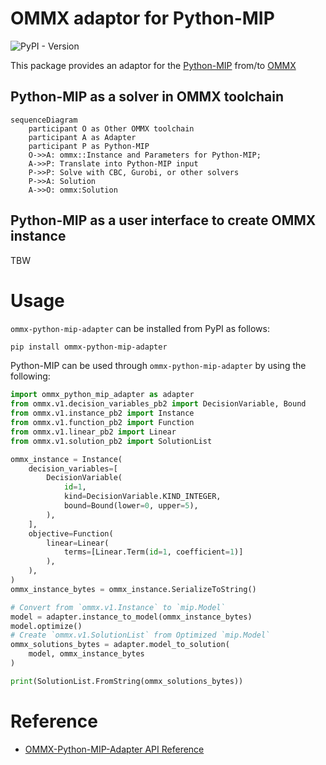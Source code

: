 OMMX adaptor for Python-MIP
============================
![PyPI - Version](https://img.shields.io/pypi/v/ommx-python-mip-adapter)

This package provides an adaptor for the [Python-MIP](https://www.python-mip.com/) from/to [OMMX](https://github.com/Jij-Inc/ommx)

Python-MIP as a solver in OMMX toolchain
-----------------------------------------
```mermaid
sequenceDiagram
    participant O as Other OMMX toolchain
    participant A as Adapter
    participant P as Python-MIP
    O->>A: ommx::Instance and Parameters for Python-MIP;
    A->>P: Translate into Python-MIP input
    P->>P: Solve with CBC, Gurobi, or other solvers
    P->>A: Solution
    A->>O: ommx:Solution
```

Python-MIP as a user interface to create OMMX instance
-------------------------------------------------------
TBW

Usage
======
`ommx-python-mip-adapter` can be installed from PyPI as follows:

```bash
pip install ommx-python-mip-adapter
```

Python-MIP can be used through `ommx-python-mip-adapter` by using the following:

```python markdown-code-runner
import ommx_python_mip_adapter as adapter
from ommx.v1.decision_variables_pb2 import DecisionVariable, Bound
from ommx.v1.instance_pb2 import Instance
from ommx.v1.function_pb2 import Function
from ommx.v1.linear_pb2 import Linear
from ommx.v1.solution_pb2 import SolutionList

ommx_instance = Instance(
    decision_variables=[
        DecisionVariable(
            id=1,
            kind=DecisionVariable.KIND_INTEGER,
            bound=Bound(lower=0, upper=5),
        ),
    ],
    objective=Function(
        linear=Linear(
            terms=[Linear.Term(id=1, coefficient=1)]
        ),
    ),
)
ommx_instance_bytes = ommx_instance.SerializeToString()

# Convert from `ommx.v1.Instance` to `mip.Model`
model = adapter.instance_to_model(ommx_instance_bytes)
model.optimize()
# Create `ommx.v1.SolutionList` from Optimized `mip.Model`
ommx_solutions_bytes = adapter.model_to_solution(
    model, ommx_instance_bytes
)

print(SolutionList.FromString(ommx_solutions_bytes))
```

Reference
==============
- [OMMX-Python-MIP-Adapter API Reference](https://jij-inc.github.io/ommx-python-mip-adapter/index.html)
